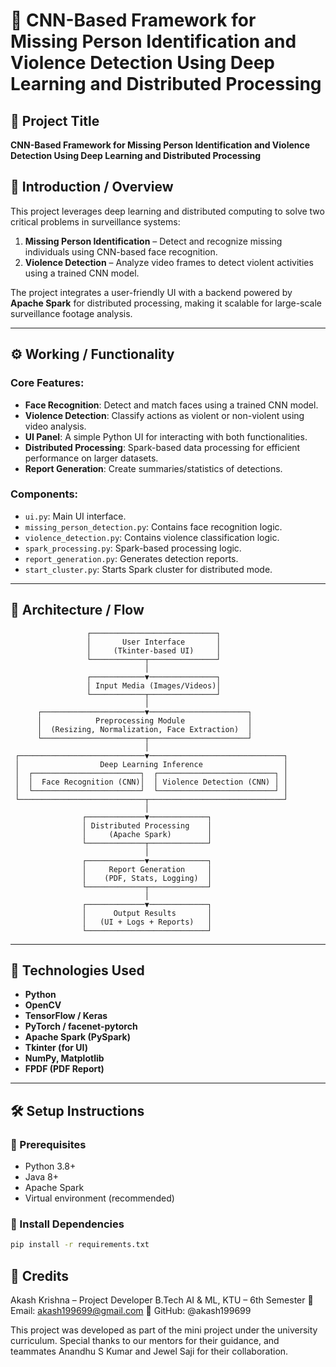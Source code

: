 # 🧠 CNN-Based Framework for Missing Person Identification and Violence Detection Using Deep Learning and Distributed Processing

## 📌 Project Title
**CNN-Based Framework for Missing Person Identification and Violence Detection Using Deep Learning and Distributed Processing**

## 🧠 Introduction / Overview
This project leverages deep learning and distributed computing to solve two critical problems in surveillance systems:
1. **Missing Person Identification** – Detect and recognize missing individuals using CNN-based face recognition.
2. **Violence Detection** – Analyze video frames to detect violent activities using a trained CNN model.

The project integrates a user-friendly UI with a backend powered by **Apache Spark** for distributed processing, making it scalable for large-scale surveillance footage analysis.

---

## ⚙️ Working / Functionality

### Core Features:
- **Face Recognition**: Detect and match faces using a trained CNN model.
- **Violence Detection**: Classify actions as violent or non-violent using video analysis.
- **UI Panel**: A simple Python UI for interacting with both functionalities.
- **Distributed Processing**: Spark-based data processing for efficient performance on larger datasets.
- **Report Generation**: Create summaries/statistics of detections.

### Components:
- `ui.py`: Main UI interface.
- `missing_person_detection.py`: Contains face recognition logic.
- `violence_detection.py`: Contains violence classification logic.
- `spark_processing.py`: Spark-based processing logic.
- `report_generation.py`: Generates detection reports.
- `start_cluster.py`: Starts Spark cluster for distributed mode.

---

## 🧱 Architecture / Flow
                     ┌────────────────────────────┐
                     │       User Interface       │
                     │     (Tkinter-based UI)     │
                     └────────────┬───────────────┘
                                  │
                     ┌────────────▼───────────────┐
                     │ Input Media (Images/Videos)│
                     └────────────┬───────────────┘
                                  │
          ┌───────────────────────▼──────────────────────┐
          │            Preprocessing Module              │
          │  (Resizing, Normalization, Face Extraction)  │
          └───────────────────────┬──────────────────────┘
                                  │
     ┌────────────────────────────▼──────────────────────────────┐
     │                  Deep Learning Inference                  │
     │  ┌────────────────────────┐  ┌──────────────────────────┐ │
     │  │  Face Recognition (CNN)│  │ Violence Detection (CNN) │ │
     │  └────────────────────────┘  └──────────────────────────┘ │
     └────────────────────────────┬──────────────────────────────┘
                                  │
                    ┌─────────────▼─────────────┐
                    │ Distributed Processing    │
                    │     (Apache Spark)        │
                    └─────────────┬─────────────┘
                                  │
                    ┌─────────────▼─────────────┐
                    │     Report Generation     │
                    │    (PDF, Stats, Logging)  │
                    └─────────────┬─────────────┘
                                  │
                    ┌─────────────▼─────────────┐
                    │      Output Results       │
                    │   (UI + Logs + Reports)   │
                    └───────────────────────────┘

---

## 🔧 Technologies Used

- **Python**
- **OpenCV**
- **TensorFlow / Keras**
- **PyTorch / facenet-pytorch**
- **Apache Spark (PySpark)**
- **Tkinter (for UI)**
- **NumPy, Matplotlib**
- **FPDF (PDF Report)**

---

## 🛠️ Setup Instructions

### 🔹 Prerequisites
- Python 3.8+
- Java 8+
- Apache Spark
- Virtual environment (recommended)

### 🔹 Install Dependencies
```bash
pip install -r requirements.txt
```


## 🙌 Credits
Akash Krishna – Project Developer
B.Tech AI & ML, KTU – 6th Semester
📧 Email: akash199699@gmail.com
🔗 GitHub: @akash199699

This project was developed as part of the mini project under the university curriculum.
Special thanks to our mentors for their guidance, and teammates Anandhu S Kumar and Jewel Saji for their collaboration.
